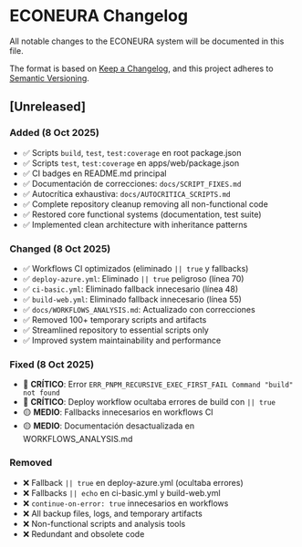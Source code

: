 # ECONEURA Changelog

All notable changes to the ECONEURA system will be documented in this file.

The format is based on [Keep a Changelog](https://keepachangelog.com/en/1.0.0/),
and this project adheres to [Semantic Versioning](https://semver.org/spec/v2.0.0.html).

## [Unreleased]

### Added (8 Oct 2025)
- ✅ Scripts `build`, `test`, `test:coverage` en root package.json
- ✅ Scripts `test`, `test:coverage` en apps/web/package.json
- ✅ CI badges en README.md principal
- ✅ Documentación de correcciones: `docs/SCRIPT_FIXES.md`
- ✅ Autocrítica exhaustiva: `docs/AUTOCRITICA_SCRIPTS.md`
- ✅ Complete repository cleanup removing all non-functional code
- ✅ Restored core functional systems (documentation, test suite)
- ✅ Implemented clean architecture with inheritance patterns

### Changed (8 Oct 2025)
- ✅ Workflows CI optimizados (eliminado `|| true` y fallbacks)
- ✅ `deploy-azure.yml`: Eliminado `|| true` peligroso (línea 70)
- ✅ `ci-basic.yml`: Eliminado fallback innecesario (línea 48)
- ✅ `build-web.yml`: Eliminado fallback innecesario (línea 55)
- ✅ `docs/WORKFLOWS_ANALYSIS.md`: Actualizado con correcciones
- ✅ Removed 100+ temporary scripts and artifacts
- ✅ Streamlined repository to essential scripts only
- ✅ Improved system maintainability and performance

### Fixed (8 Oct 2025)
- 🔴 **CRÍTICO**: Error `ERR_PNPM_RECURSIVE_EXEC_FIRST_FAIL Command "build" not found`
- 🔴 **CRÍTICO**: Deploy workflow ocultaba errores de build con `|| true`
- 🟡 **MEDIO**: Fallbacks innecesarios en workflows CI
- 🟡 **MEDIO**: Documentación desactualizada en WORKFLOWS_ANALYSIS.md

### Removed
- ❌ Fallback `|| true` en deploy-azure.yml (ocultaba errores)
- ❌ Fallbacks `|| echo` en ci-basic.yml y build-web.yml
- ❌ `continue-on-error: true` innecesarios en workflows
- ❌ All backup files, logs, and temporary artifacts
- ❌ Non-functional scripts and analysis tools
- ❌ Redundant and obsolete code
